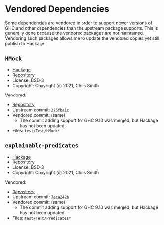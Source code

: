 # Vendored Dependencies

Some dependencies are vendored in order to support newer versions of GHC and
other dependencies than the upstream package supports.  This is generally done
because the vendored packages are not maintained.  Vendoring such packages
allows me to update the vendored copies yet still publish to Hackage.

## `HMock`

* [Hackage](https://hackage.haskell.org/package/HMock)
* [Repository](https://github.com/cdsmith/HMock)
* License: BSD-3
* Copyright: Copyright (c) 2021, Chris Smith

Vendored:

* [Repository](https://github.com/TravisCardwell/HMock/tree/vendored)
* Upstream commit:
  [`275fba1c`](https://github.com/cdsmith/HMock/tree/275fba1cf7d2c1e5022254fa0e90d495fd7cd8b8)
* Vendored commit: (same)
    * The commit adding support for GHC 9.10 was merged, but Hackage has not
      been updated.
* Files: `test/Test/HMock*`

## `explainable-predicates`

* [Hackage](https://hackage.haskell.org/package/explainable-predicates)
* [Repository](https://github.com/cdsmith/explainable-predicates)
* License: BSD-3
* Copyright: Copyright (c) 2021, Chris Smith

Vendored:

* [Repository](https://github.com/TravisCardwell/explainable-predicates/tree/vendored)
* Upstream commit:
  [`7eca242b`](https://github.com/cdsmith/explainable-predicates/tree/7eca242b75c778b65298a045daa278aa51a29983)
* Vendored commit: (same)
    * The commit adding support for GHC 9.10 was merged, but Hackage has not
      been updated.
* Files: `test/Test/Predicates*`
